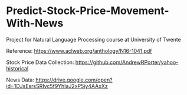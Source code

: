 # Predict-Stock-Price-Movement-With-News
Project for Natural Language Processing course at University of Twente

Reference:
https://www.aclweb.org/anthology/N16-1041.pdf

Stock Price Data Collection:
https://github.com/AndrewRPorter/yahoo-historical

News Data:
https://drive.google.com/open?id=1DJsEsrsSRIvc5f9YhIaJ2xP5iy4AAxXz

